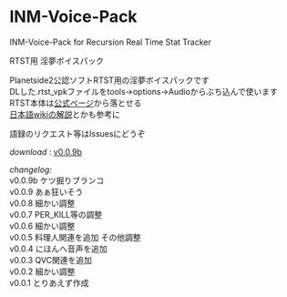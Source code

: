 # INM-Voice-Pack  
INM-Voice-Pack for Recursion Real Time Stat Tracker  

RTST用 淫夢ボイスパック  
  
Planetside2公認ソフトRTST用の淫夢ボイスパックです  
DLした.rtst_vpkファイルをtools->options->Audioからぶち込んで使います  
RTST本体は[公式ページ](https://recursiontracker.com)から落とせる  
[日本語wikiの解説](http://wiki.ja.planetside-universe.com/ps/Recursion_Stat_Tracker)とかも参考に

語録のリクエスト等はIssuesにどうぞ  

*download* : [v0.0.9b](https://drive.google.com/file/d/0B7rnPnz858Q8akdFX0VibFBSM2s/view?usp=sharing)

*changelog:*  
v0.0.9b ケツ掘りブランコ  
v0.0.9 あぁ狂いそう  
v0.0.8 細かい調整  
v0.0.7 PER_KILL等の調整  
v0.0.6 細かい調整  
v0.0.5 料理人関連を追加 その他調整  
v0.0.4 にほんへ音声を追加  
v0.0.3 QVC関連を追加  
v0.0.2 細かい調整  
v0.0.1 とりあえず作成  